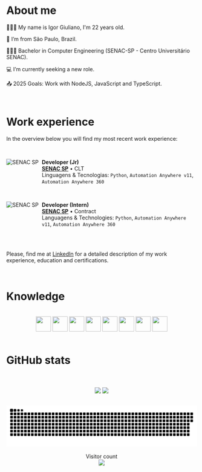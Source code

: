 # About me

   🚶🏻‍♂️  My name is Igor Giuliano, I'm 22 years old.

   🏡  I’m from São Paulo, Brazil.

   👨🏻‍🎓  Bachelor in Computer Engineering (SENAC-SP - Centro Universitário SENAC).

   💻  I’m currently seeking a new role.

   📤  2025 Goals: Work with NodeJS, JavaScript and TypeScript.

<br>

# Work experience

In the overview below you will find my most recent work experience:

<br/>

[<img align="left" height="94px" width="94px" alt="SENAC SP" src="https://upload.wikimedia.org/wikipedia/commons/8/86/Senac_logo.svg"/>](https://www.sp.senac.br/)

**Developer (Jr)** \
[**SENAC SP**](https://www.sp.senac.br/) • CLT \
Linguagens & Tecnologias: `Python`, `Automation Anywhere v11`, `Automation Anywhere 360`
<!-- Featured Projects: [](), []() -->

<br/>

[<img align="left" height="94px" width="94px" alt="SENAC SP" src="https://upload.wikimedia.org/wikipedia/commons/8/86/Senac_logo.svg"/>](https://www.sp.senac.br/)
**Developer (Intern)** \
[**SENAC SP**](https://www.sp.senac.br/) • Contract \
Languagens & Technologies: `Python`, `Automation Anywhere v11`, `Automation Anywhere 360`

<br/>
<br/>

Please, find me at [LinkedIn](https://linkedin.com/in/igor-giuliano) for a detailed description of my work experience, education and certifications.

<br>

# Knowledge

<br/>
<div align="center">
   <img height="40em" width="40em" src="https://cdn.jsdelivr.net/gh/devicons/devicon/icons/c/c-original.svg" />
   <img height="40em" width="40em" src="https://cdn.jsdelivr.net/gh/devicons/devicon/icons/javascript/javascript-original.svg" />
   <img height="40em" width="40em" src="https://cdn.jsdelivr.net/gh/devicons/devicon/icons/typescript/typescript-original.svg" />
   <img height="40em" width="40em" src="https://cdn.jsdelivr.net/gh/devicons/devicon/icons/nodejs/nodejs-original.svg" />
   <img height="40em" width="40em" src="https://cdn.jsdelivr.net/gh/devicons/devicon/icons/react/react-original.svg" />
   <img height="40em" width="40em" src="https://cdn.jsdelivr.net/gh/devicons/devicon/icons/git/git-original.svg" />
   <img height="40em" width="40em" src="https://cdn.jsdelivr.net/gh/devicons/devicon/icons/postgresql/postgresql-original.svg" />
   <img height="40em" width="40em" src="https://cdn.jsdelivr.net/gh/devicons/devicon/icons/mongodb/mongodb-original-wordmark.svg" />
</div>
<br/>

# GitHub stats

<br>

<div align="center">
   <br/>
   <div>
    <img height="180em" align="center" src="https://github-readme-stats.vercel.app/api?username=IgorGiuliano&show_icons=true&theme=tokyonight&include_all_commits=true&count_private=true"/>
    <img height="180em" align="center" src="https://github-readme-stats.vercel.app/api/top-langs/?username=IgorGiuliano&layout=compact&langs_count=10&theme=tokyonight"/>
   </div>

   <br/>

   ![SnakeAnimation](https://raw.githubusercontent.com/IgorGiuliano/IgorGiuliano/output/github-contribution-grid-snake-dark.svg#gh-dark-mode-only)
    <p align="center">
        Visitor count
        <br>
        <img src="https://profile-counter.glitch.me/IgorGiuliano/count.svg" />
    </p>
</div>
